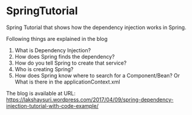 # SpringTutorial
Spring Tutorial that shows how the dependency injection works in Spring. 

Following things are explained in the blog 
1) What is Dependency Injection? 
2) How does Spring finds the dependency? 
3) How do you tell Spring to create that service?
4) Who is creating Spring?
5) How does Spring know where to search for a Component/Bean? Or What is there in the applicationContext.xml

The blog is available at URL:
https://lakshaysuri.wordpress.com/2017/04/09/spring-dependency-injection-tutorial-with-code-example/
